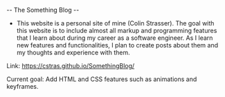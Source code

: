 -- The Something Blog --

- This website is a personal site of mine (Colin Strasser). The goal with this website is to include almost all markup and programming features that I learn about during my career as a software engineer.
As I learn new features and functionalities, I plan to create posts about them and my thoughts and experience with them.

Link: https://cstras.github.io/SomethingBlog/

Current goal: Add HTML and CSS features such as animations and keyframes.